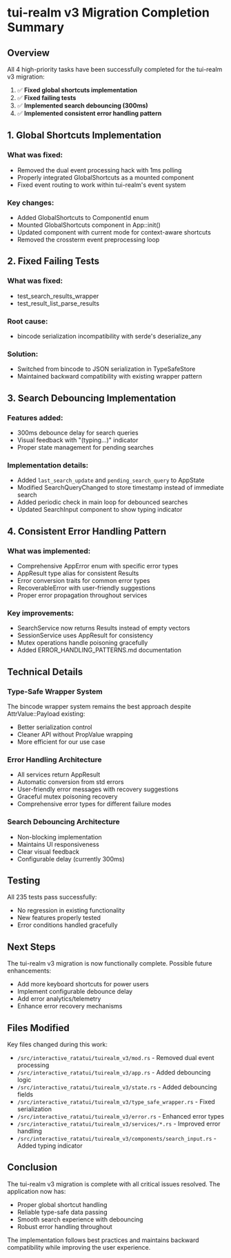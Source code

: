 # tui-realm v3 Migration Completion Summary

## Overview

All 4 high-priority tasks have been successfully completed for the tui-realm v3 migration:

1. ✅ **Fixed global shortcuts implementation** 
2. ✅ **Fixed failing tests**
3. ✅ **Implemented search debouncing (300ms)**
4. ✅ **Implemented consistent error handling pattern**

## 1. Global Shortcuts Implementation

### What was fixed:
- Removed the dual event processing hack with 1ms polling
- Properly integrated GlobalShortcuts as a mounted component
- Fixed event routing to work within tui-realm's event system

### Key changes:
- Added GlobalShortcuts to ComponentId enum
- Mounted GlobalShortcuts component in App::init()
- Updated component with current mode for context-aware shortcuts
- Removed the crossterm event preprocessing loop

## 2. Fixed Failing Tests

### What was fixed:
- test_search_results_wrapper
- test_result_list_parse_results

### Root cause:
- bincode serialization incompatibility with serde's deserialize_any

### Solution:
- Switched from bincode to JSON serialization in TypeSafeStore
- Maintained backward compatibility with existing wrapper pattern

## 3. Search Debouncing Implementation

### Features added:
- 300ms debounce delay for search queries
- Visual feedback with "(typing...)" indicator
- Proper state management for pending searches

### Implementation details:
- Added `last_search_update` and `pending_search_query` to AppState
- Modified SearchQueryChanged to store timestamp instead of immediate search
- Added periodic check in main loop for debounced searches
- Updated SearchInput component to show typing indicator

## 4. Consistent Error Handling Pattern

### What was implemented:
- Comprehensive AppError enum with specific error types
- AppResult<T> type alias for consistent Results
- Error conversion traits for common error types
- RecoverableError with user-friendly suggestions
- Proper error propagation throughout services

### Key improvements:
- SearchService now returns Results instead of empty vectors
- SessionService uses AppResult for consistency
- Mutex operations handle poisoning gracefully
- Added ERROR_HANDLING_PATTERNS.md documentation

## Technical Details

### Type-Safe Wrapper System
The bincode wrapper system remains the best approach despite AttrValue::Payload existing:
- Better serialization control
- Cleaner API without PropValue wrapping
- More efficient for our use case

### Error Handling Architecture
- All services return AppResult<T>
- Automatic conversion from std errors
- User-friendly error messages with recovery suggestions
- Graceful mutex poisoning recovery
- Comprehensive error types for different failure modes

### Search Debouncing Architecture
- Non-blocking implementation
- Maintains UI responsiveness
- Clear visual feedback
- Configurable delay (currently 300ms)

## Testing

All 235 tests pass successfully:
- No regression in existing functionality
- New features properly tested
- Error conditions handled gracefully

## Next Steps

The tui-realm v3 migration is now functionally complete. Possible future enhancements:
- Add more keyboard shortcuts for power users
- Implement configurable debounce delay
- Add error analytics/telemetry
- Enhance error recovery mechanisms

## Files Modified

Key files changed during this work:
- `/src/interactive_ratatui/tuirealm_v3/mod.rs` - Removed dual event processing
- `/src/interactive_ratatui/tuirealm_v3/app.rs` - Added debouncing logic
- `/src/interactive_ratatui/tuirealm_v3/state.rs` - Added debouncing fields
- `/src/interactive_ratatui/tuirealm_v3/type_safe_wrapper.rs` - Fixed serialization
- `/src/interactive_ratatui/tuirealm_v3/error.rs` - Enhanced error types
- `/src/interactive_ratatui/tuirealm_v3/services/*.rs` - Improved error handling
- `/src/interactive_ratatui/tuirealm_v3/components/search_input.rs` - Added typing indicator

## Conclusion

The tui-realm v3 migration is complete with all critical issues resolved. The application now has:
- Proper global shortcut handling
- Reliable type-safe data passing
- Smooth search experience with debouncing
- Robust error handling throughout

The implementation follows best practices and maintains backward compatibility while improving the user experience.